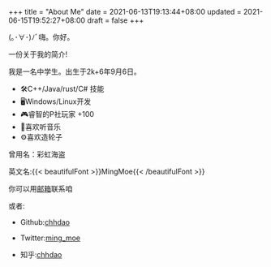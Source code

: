 +++
title = "About Me"
date = 2021-06-13T19:13:44+08:00
updated = 2021-06-15T19:52:27+08:00
draft = false
+++

(｡･∀･)ﾉﾞ嗨。你好。

一份关于我的简介!

<!--more-->

我是一名中学生。出生于2k+6年9月6日。

 - 🛠️C++/Java/rust/C# 技能
 - 🖥️Windows/Linux开发
 - 🎮睿智的P社玩家 +100
 - 🎵喜欢听音乐
 - ⚙️喜欢造轮子

曾用名：彩虹海盗

英文名:{{< beautifulFont >}}MingMoe{{< /beautifulFont >}}

你可以用[邮箱](mailto:me@kawayi.moe)联系咱

或者:

 - Github:[chhdao](https://github.com/chhdao)

 - Twitter:[ming_moe](https://twitter.com/ming_moe_)

 - 知乎:[chhdao](https://www.zhihu.com/people/cai-hong-hai-dao-80)
